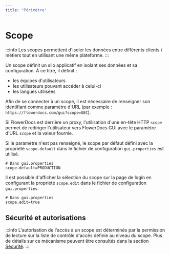 ```yaml
---
title: "Périmètre"
---
```


# Scope

:::info
Les scopes permettent d'isoler les données entre différents clients / métiers tout en utilisant une même plateforme.
:::

Un scope définit un silo applicatif en isolant ses données et sa configuration. À ce titre, il définit : 

* les équipes d'utilisateurs 
* les utilisateurs pouvant accéder à celui-ci
* les langues utilisées


Afin de se connecter à un scope, il est nécessaire de renseigner son identifiant comme paramètre d'URL (par exemple : `https://flowerdocs.com/gui?scope=GEC`).

Si FlowerDocs est derrière un proxy, l'utilisation d'une en-tête HTTP `scope` permet de rediriger l'utilisateur vers FlowerDocs GUI avec le paramètre d'URL `scope` et la valeur fournie.


Si le paramètre n'est pas renseigné, le scope par défaut défini avec la propriété `scope.default` dans le fichier de configuration `gui.properties` est utilisé.

```properties
# Dans gui.properties
scope.default=PRODUCTION
```


Il est possible d'afficher la sélection du scope sur la page de login en configurant la propriété `scope.edit` dans le fichier de configuration `gui.properties`.

```properties
# Dans gui.properties
scope.edit=true
```

## Sécurité et autorisations

:::info
L'autorisation de l'accès à un scope est déterminée par la permission de lecture sur la liste de contrôle d'accès définie au niveau du scope. Plus de détails sur ce mécanisme peuvent être consultés dans la section [Sécurité](../securite/).
:::